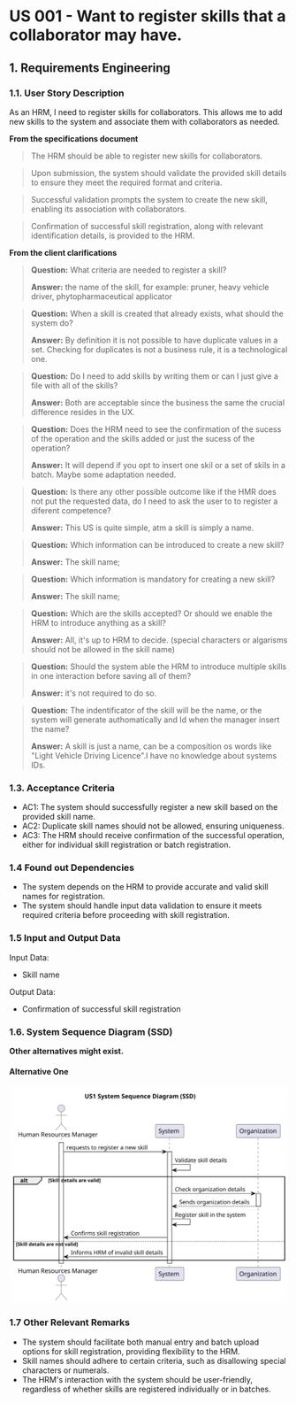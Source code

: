 # US 001 - Want to register skills that a collaborator may have.



## 1. Requirements Engineering

### 1.1. User Story Description

As an HRM, I need to register skills for collaborators. This allows me to add new skills to the system and associate them with collaborators as needed.

**From the specifications document**

>The HRM should be able to register new skills for collaborators.

>Upon submission, the system should validate the provided skill details to ensure they meet the required format and criteria.

>Successful validation prompts the system to create the new skill, enabling its association with collaborators.

>Confirmation of successful skill registration, along with relevant identification details, is provided to the HRM.

**From the client clarifications**

> **Question:** What criteria are needed to register a skill?
>
> **Answer:** the name of the skill, for example: pruner, heavy vehicle driver, phytopharmaceutical applicator

> **Question:** When a skill is created that already exists, what should the system do?
>
> **Answer:** By definition it is not possible to have duplicate values ​​in a set. Checking for duplicates is not a business rule, it is a technological one.

> **Question:** Do I need to add skills  by writing them or can I just give a file with all of the skills?
>
> **Answer:** Both are acceptable since the business the same the crucial difference resides in the UX.

> **Question:** Does the HRM need to see the confirmation of the sucess of the operation and the skills added or just the sucess of the operation?
>
> **Answer:** It will depend if you opt to insert one skil or a set of skils in a batch. Maybe some adaptation needed.

> **Question:** Is there any other possible outcome like if the HMR does not put the requested data, do I need to ask the user to to register a diferent competence?
>
> **Answer:** This US is quite simple, atm a skill is simply a name.

> **Question:** Which information can be introduced to create a new skill?
>
> **Answer:** The skill name;

> **Question:** Which information is mandatory for creating a new skill?
>
> **Answer:** The skill name;

> **Question:** Which are the skills accepted? Or should we enable the HRM to introduce anything as a skill?
>
> **Answer:** All, it's up to HRM to decide. (special characters or algarisms should not be allowed in the skill name)

> **Question:** Should the system able the HRM to introduce multiple skills in one interaction before saving all of them?
>
> **Answer:** it's not required to do so.

> **Question:** The indentificator of the skill will be the name, or the system will generate authomatically and Id when the manager insert the name?
>
> **Answer:** A skill is just a name, can be a composition os words like "Light Vehicle Driving Licence".I have no knowledge about systems IDs.

### 1.3. Acceptance Criteria
- AC1: The system should successfully register a new skill based on the provided skill name.
- AC2: Duplicate skill names should not be allowed, ensuring uniqueness.
- AC3: The HRM should receive confirmation of the successful operation, either for individual skill registration or batch registration.
### 1.4 Found out Dependencies

- The system depends on the HRM to provide accurate and valid skill names for registration.
- The system should handle input data validation to ensure it meets required criteria before proceeding with skill registration.

### 1.5 Input and Output Data

Input Data:

- Skill name

Output Data:

- Confirmation of successful skill registration

### 1.6. System Sequence Diagram (SSD)

**Other alternatives might exist.**

#### Alternative One

![US001-SSD](svg/us001-system-sequence-diagram-alternative-one.svg)

### 1.7 Other Relevant Remarks

- The system should facilitate both manual entry and batch upload options for skill registration, providing flexibility to the HRM.
- Skill names should adhere to certain criteria, such as disallowing special characters or numerals.
- The HRM's interaction with the system should be user-friendly, regardless of whether skills are registered individually or in batches.

